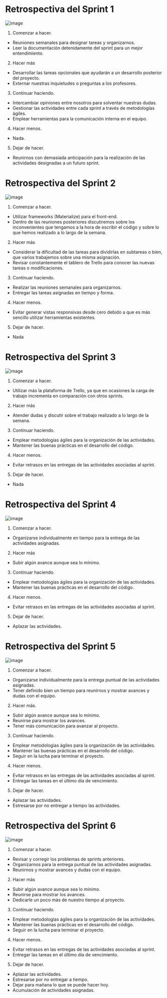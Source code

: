 # Retrospectiva del Sprint 1

![image](https://gustavoveliz.files.wordpress.com/2009/05/startechnique1.gif?w=338&h=305)

1. Comenzar a hacer. 
* Reuniones semanales para designar tareas y organizarnos.
* Leer la documentación detenidamente del sprint para un mejor entendimiento.

2. Hacer más
* Desarrollar las tareas opcionales que ayudarán a un desarrollo posterior del proyecto.
* Externar nuestras inquietudes o preguntas a los profesores.

3. Continuar haciendo.
* Intercambiar opiniones entre nosotros para solventar nuestras dudas.
* Gestionar las actividades entre cada sprint a través de metodologías ágiles.
* Emplear herramientas para la comunicación interna en el equipo.

4. Hacer menos.
* Nada.

5. Dejar de hacer.
* Reunirnos con demasiada anticipación para la realización de las actividades designadas a un futuro sprint.

# Retrospectiva del Sprint 2

![image](https://gustavoveliz.files.wordpress.com/2009/05/startechnique1.gif?w=338&h=305)

1. Comenzar a hacer. 
* Utilizar frameworks (Materialize) para el front-end.
* Dentro de las reuniones posteriores discutiremos sobre los inconvenientes que tengamos a la hora de escribir el código y sobre lo que hemos realizado a lo largo de la semana.

2. Hacer más
* Considerar la dificultad de las tareas para dividirlas en subtareas o bien, que varios trabajemos sobre una misma asignación.
* Revisar constantemente el tablero de Trello para conocer las nuevas tareas o modificaciones. 

3. Continuar haciendo.
* Realizar las reuniones semanales para organizarnos.
* Entregar las tareas asignadas en tiempo y forma.

4. Hacer menos.
* Evitar generar vistas responsivas desde cero debido a que es más sencillo utilizar herramientas existentes.

5. Dejar de hacer.
* Nada

# Retrospectiva del Sprint 3

![image](https://gustavoveliz.files.wordpress.com/2009/05/startechnique1.gif?w=338&h=305)

1. Comenzar a hacer. 
* Utilizar más la plataforma de Trello, ya que en ocasiones la carga de trabajo incrementa en comparación con otros sprints.

2. Hacer más
* Atender dudas y discutir sobre el trabajo realizado a lo largo de la semana.

3. Continuar haciendo.
* Emplear metodologías ágiles para la organización de las actividades.
* Mantener las buenas prácticas en el desarrollo del código.

4. Hacer menos.
* Evitar retrasos en las entregas de las actividades asociadas al sprint.

5. Dejar de hacer.
* Nada


# Retrospectiva del Sprint 4
![image](https://gustavoveliz.files.wordpress.com/2009/05/startechnique1.gif?w=338&h=305)

1. Comenzar a hacer. 
* Organizarse individualmente en tiempo para la entrega de las actividades asignadas.

2. Hacer más
* Subir algún avance aunque sea lo mínimo.

3. Continuar haciendo.
* Emplear metodologías ágiles para la organización de las actividades.
* Mantener las buenas prácticas en el desarrollo del código.

4. Hacer menos.
* Evitar retrasos en las entregas de las actividades asociadas al sprint.

5. Dejar de hacer.
* Aplazar las actividades.

# Retrospectiva del Sprint 5
![image](https://gustavoveliz.files.wordpress.com/2009/05/startechnique1.gif?w=338&h=305)

1. Comenzar a hacer. 
* Organizarse individualmente para la entrega puntual de las actividades asignadas.
* Tener definido bien un tiempo para reunirnos y mostrar avances y dudas con el equipo.

2. Hacer más.
* Subir algún avance aunque sea lo mínimo.
* Reunirse para mostrar los avances.
* Tener más comunicación para avanzar al proyecto.

3. Continuar haciendo.
* Emplear metodologías ágiles para la organización de las actividades.
* Mantener las buenas prácticas en el desarrollo del código.
* Seguir en la lucha para terminar el proyecto.

4. Hacer menos.
* Evitar retrasos en las entregas de las actividades asociadas al sprint.
* Entregar las tareas en el último día de vencimiento.

5. Dejar de hacer.
* Aplazar las actividades.
* Estresarse por no entregar a tiempo las actividades.


# Retrospectiva del Sprint 6
![image](https://gustavoveliz.files.wordpress.com/2009/05/startechnique1.gif?w=338&h=305)

1. Comenzar a hacer.
 
* Revisar y corregir los problemas de sprints anteriores.
* Organizarnos para la entrega puntual de las actividades asignadas.
* Reunirnos y mostrar avances y dudas con el equipo.

2. Hacer más

* Subir algún avance aunque sea lo mínimo.
* Reunirse para mostrar los avances.
* Dedicarle un poco más de nuestro tiempo al proyecto.

3. Continuar haciendo.

* Emplear metodologías ágiles para la organización de las actividades.
* Mantener las buenas prácticas en el desarrollo del código.
* Seguir en la lucha para terminar el proyecto.

4. Hacer menos.

* Evitar retrasos en las entregas de las actividades asociadas al sprint.
* Entregar las tareas en el último día de vencimiento.

5. Dejar de hacer.

* Aplazar las actividades.
* Estresarse por no entregar a tiempo.
* Dejar para mañana lo que se puede hacer hoy.
* Acumulación de actividades asignadas.


